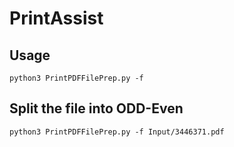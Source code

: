 # PrintAssist
## Usage
`python3 PrintPDFFilePrep.py -f`
## Split the file into ODD-Even
`python3 PrintPDFFilePrep.py -f Input/3446371.pdf`
## 
